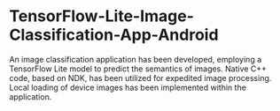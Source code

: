# TensorFlow-Lite-Image-Classification-App-Android
An image classification application has been developed, employing a TensorFlow Lite model to predict the semantics of images. Native C++ code, based on NDK, has been utilized for expedited image processing. Local loading of device images has been implemented within the application.
